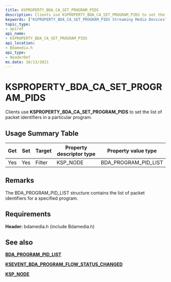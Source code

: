 ```yaml
---
title: KSPROPERTY_BDA_CA_SET_PROGRAM_PIDS
description: Clients use KSPROPERTY_BDA_CA_SET_PROGRAM_PIDS to set the list of packet identifiers in a particular program.
keywords: ["KSPROPERTY_BDA_CA_SET_PROGRAM_PIDS Streaming Media Devices"]
topic_type:
- apiref
api_name:
- KSPROPERTY_BDA_CA_SET_PROGRAM_PIDS
api_location:
- Bdamedia.h
api_type:
- HeaderDef
ms.date: 10/13/2021
---
```


# KSPROPERTY_BDA_CA_SET_PROGRAM_PIDS

Clients use **KSPROPERTY_BDA_CA_SET_PROGRAM_PIDS** to set the list of packet identifiers in a particular program.

## Usage Summary Table

| Get | Set | Target | Property descriptor type | Property value type |
|--|--|--|--|--|
| Yes | Yes | Filter | KSP_NODE | BDA_PROGRAM_PID_LIST |

## Remarks

The BDA_PROGRAM_PID_LIST structure contains the list of packet identifiers for a specified program.

## Requirements

**Header:** bdamedia.h (include Bdamedia.h)

## See also

[**BDA_PROGRAM_PID_LIST**](/windows-hardware/drivers/ddi/bdatypes/ns-bdatypes-_bda_program_pid_list)

[**KSEVENT_BDA_PROGRAM_FLOW_STATUS_CHANGED**](ksevent-bda-program-flow-status-changed.md)

[**KSP_NODE**](/windows-hardware/drivers/ddi/ks/ns-ks-ksp_node)
